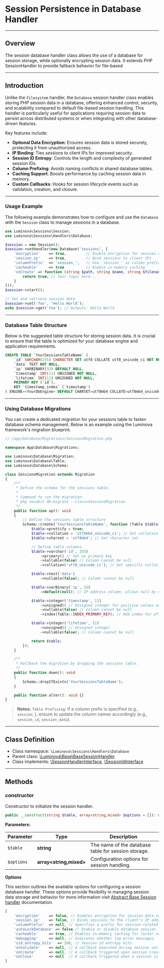 # Session Persistence in Database Handler

***

## Overview

The session database handler class allows the use of a database for session storage, while optionally
encrypting session data. It extends PHP SessionHandler to provide fallback behavior for file-based

***

## Introduction

Unlike the `Filesystem` handler, the `Database` session handler class enables storing PHP session data in a database, offering enhanced control, security, and scalability compared to default file-based session handling. This handler is particularly useful for applications requiring session data to persist across distributed systems or when integrating with other database-driven features.

Key features include:  

- **Optional Data Encryption**: Ensures session data is stored securely, protecting it from unauthorized access.  
- **IP Binding**: Ties sessions to client IPs for improved security.  
- **Session ID Entropy**: Controls the length and complexity of generated session IDs.
- **Column Prefixing**: Avoids naming conflicts in shared database tables.  
- **Caching Support**: Boosts performance by caching session data in memory.  
- **Custom Callbacks**: Hooks for session lifecycle events such as validation, creation, and closure.

---

### Usage Example

The following example demonstrates how to configure and use the `Database` with the `Session` class to manage sessions in a database.

```php
use Luminova\Sessions\Session;
use Luminova\Sessions\Handlers\Database;

$session = new Session();
$session->setHandler(new Database('sessions', [
    'encryption'    => true,         // Enable encryption for session data
    'session_ip'    => true,         // Bind sessions to client IPs
    'columnPrefix'  => 'session_',   // Use 'session_' as column prefix
    'cacheable'     => true          // Enable in-memory caching
    'onCreate' => function (string $path, string $name, string $filename): bool {
        return true; // Your logic here...
    }
]));
$session->start();

// Set and retrieve session data
$session->set('foo', 'Hello World');
echo $session->get('foo'); // Outputs: Hello World
```

---

### Database Table Structure

Below is the suggested table structure for storing session data. It is crucial to ensure that the table is optimized for your database engine and application requirements.

```sql
CREATE TABLE `YourSessionsTableName` (
    `id` VARCHAR(255) CHARACTER SET utf8 COLLATE utf8_unicode_ci NOT NULL, -- Unique session identifier
    `data` TEXT NOT NULL,                                                 -- Serialized session data
    `ip` VARBINARY(32) DEFAULT NULL,                                      -- IP address of the client
    `timestamp` INT(11) UNSIGNED NOT NULL,                                -- Last update timestamp
    `lifetime` INT(11) UNSIGNED NOT NULL,                                 -- Session expiration time
    PRIMARY KEY (`id`),
    KEY `timestamp_index` (`timestamp`)                                   -- Index for efficient timestamp queries
) ENGINE=<YourDbEngine> DEFAULT CHARSET=utf8mb4 COLLATE=utf8mb4_unicode_ci;
```

***

### Using Database Migrations

You can create a dedicated migration for your sessions table to fasten database schema management. Below is an example using the Luminova framework's migration blueprint.

```php
// /app/Database/Migrations/SessionsMigration.php

namespace App\Database\Migrations;

use Luminova\Database\Migration;
use Luminova\Database\Table;
use Luminova\Database\Schema;

class SessionsMigration extends Migration
{
    /**
     * Define the schema for the sessions table.
     * 
     * Command to run the migration:
     * php novakit db:migrate --class=SessionsMigration
     */
    public function up(): void
    {
        // Define the sessions table structure
        Schema::create('YourSessionsTableName', function (Table $table) {
            $table->prettify = true;
            $table->collation = 'utf8mb4_unicode_ci'; // Set collation for the table
            $table->charset = 'utf8mb4'; // Set character set

            // Define table columns
            $table->varchar('id', 255)
                ->primary() // Set as primary key
                ->nullable(false) // Column cannot be null
                ->collation('utf8_unicode_ci'); // Set specific collation for the column

            $table->text('data')
                ->nullable(false); // Column cannot be null

            $table->varBinary('ip', 32)
                ->default(null); // IP address column, allows null by default

            $table->integer('timestamp', 11)
                ->unsigned() // Unsigned integer for positive values only
                ->nullable(false) // Column cannot be null
                ->index(Table::INDEX_PRIMARY_KEY); // Add index for efficient lookups

            $table->integer('lifetime', 11)
                ->unsigned() // Unsigned integer
                ->nullable(false); // Column cannot be null

            return $table;
        });
    }

    /**
     * Rollback the migration by dropping the sessions table.
     */
    public function down(): void
    {
        Schema::dropIfExists('YourSessionsTableName');
    }

    public function alter(): void {}
}
```

> **Notes:**  `Table Prefixing`: If a column prefix is specified (e.g., `session_`), ensure to update the column names accordingly (e.g., `session_id`, `session_data`).

***

## Class Definition

* Class namespace: `\Luminova\Sessions\Handlers\Database`
* Parent class: [\Luminova\Base\BaseSessionHandler](/base/session-handler.md)
* Class implements: [\SessionHandlerInterface](https://www.php.net/manual/en/class.sessionhandlerinterface.php), [\SessionIdInterface](https://www.php.net/manual/en/class.sessionidinterface.php)

***

## Methods

### constructor

Constructor to initialize the session handler.

```php
public __construct(string $table, array<string,mixed> $options = []): mixed
```

**Parameters:**

| Parameter | Type | Description |
|-----------|------|-------------|
| `$table` | **string** | The name of the database table for session storage. |
| `$options` | **array<string,mixed>** | Configuration options for session handling. |

**Options**

This section outlines the available options for configuring a session database handler. These options provide flexibility in managing session data storage and behavior for more information visit [Abstract Base Session handler](/base/session-handler#lmv-docs-configuration-options) documentation.

```php
[
    'encryption'    => false, // Enables encryption for session data to enhance security. 
    'session_ip'    => false, // Binds sessions to the client's IP address to prevent session hijacking.  
    'columnPrefix'  => null, // Specifies a prefix for session-related columns to avoid name conflicts in shared tables.  
	'autoLockDatabase' => false // Enable or disable database session locking.
    'cacheable'     => true, // Enables in-memory caching for faster session data retrieval.
    'debugging'     => null, // Indicates whether log error messages.
    'sid_entropy_bits'  => 160, // Session id entropy bits.
    'onValidate'    => null, // A callback executed during session validation, useful for custom checks.
    'onCreate'      => null, // A callback triggered upon session creation.  
    'onClose'       => null  // A callback triggered when a session is closed or destroyed. 
]
```